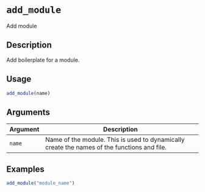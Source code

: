 # `add_module`

Add module


## Description

Add boilerplate for a module.


## Usage

```r
add_module(name)
```


## Arguments

Argument      |Description
------------- |----------------
`name`     |     Name of the module. This is used to dynamically create the names of the functions and file.


## Examples

```r
add_module("module_name")
```


